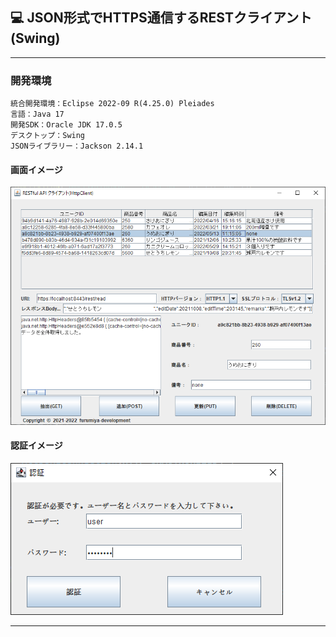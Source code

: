 ﻿## :computer: JSON形式でHTTPS通信するRESTクライアント(Swing)  
___

### 開発環境  

```
統合開発環境：Eclipse 2022-09 R(4.25.0) Pleiades  
言語：Java 17  
開発SDK：Oracle JDK 17.0.5  
デスクトップ：Swing
JSONライブラリー：Jackson 2.14.1  
```

#### 画面イメージ  
![Img](ReadmeImg.png)  

#### 認証イメージ  
![Img2](ReadmeImg2.png)  

___